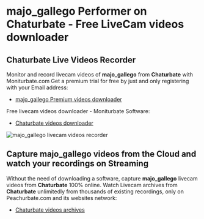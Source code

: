 # majo_gallego Performer on Chaturbate - Free LiveCam videos downloader

## Chaturbate Live Videos Recorder

Monitor and record livecam videos of **majo_gallego** from **Chaturbate** with Moniturbate.com
Get a premium trial for free by just and only registering with your Email address:
* [majo_gallego Premium videos downloader](https://moniturbate.com/request-demo-licence-key.html)

Free livecam videos downloader - Moniturbate Software:
* [Chaturbate videos downloader](https://moniturbate.com/moniturbate-download-software.html)

![majo_gallego livecam videos recorder](https://peachurnet.com/templates/moniturbate-software.png)


## Capture majo_gallego videos from the Cloud and watch your recordings on Streaming

Without the need of downloading a software, capture **majo_gallego** livecam videos from **Chaturbate** 100% online.
Watch Livecam archives from **Chaturbate** unlimitedly from thousands of existing recordings, only on Peachurbate.com and its websites network:
* [Chaturbate videos archives](https://peachurnet.com/)